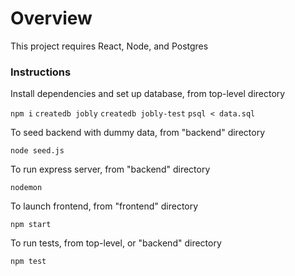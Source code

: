 # Overview

This project requires React, Node, and Postgres

### Instructions

Install dependencies and set up database, from top-level directory

```npm i```
```createdb jobly```
```createdb jobly-test```
```psql < data.sql```

To seed backend with dummy data, from "backend" directory

```node seed.js```

To run express server, from "backend" directory

```nodemon```

To launch frontend, from "frontend" directory

```npm start```

To run tests, from top-level, or "backend" directory

```npm test```